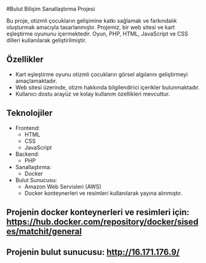 #Bulut Bilişim Sanallaştırma Projesi

Bu proje, otizmli çocukların gelişimine katkı sağlamak ve farkındalık oluşturmak amacıyla tasarlanmıştır. Projemiz, bir web sitesi ve kart eşleştirme oyununu içermektedir. Oyun, PHP, HTML, JavaScript ve CSS dilleri kullanılarak geliştirilmiştir.

## Özellikler
- Kart eşleştirme oyunu otizmli çocukların görsel algılarını geliştirmeyi amaçlamaktadır.
- Web sitesi üzerinde, otizm hakkında bilgilendirici içerikler bulunmaktadır.
- Kullanıcı dostu arayüz ve kolay kullanım özellikleri mevcuttur.

## Teknolojiler
- Frontend:
  - HTML
  - CSS
  - JavaScript
- Backend:
  - PHP
- Sanallaştırma:
  - Docker
- Bulut Sunucusu:
  - Amazon Web Servisleri (AWS)
  - Docker konteynerleri ve resimleri kullanılarak yayına alınmıştır.
    
## Projenin docker konteynerleri ve resimleri için: https://hub.docker.com/repository/docker/sisedes/matchit/general
## Projenin bulut sunucusu: http://16.171.176.9/
